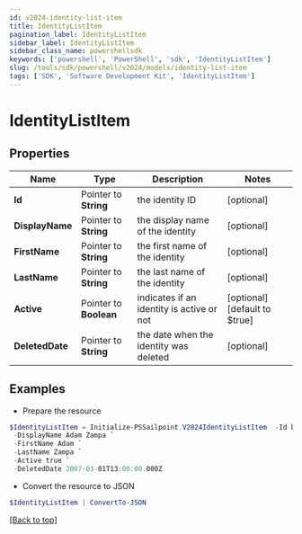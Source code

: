 ```yaml
---
id: v2024-identity-list-item
title: IdentityListItem
pagination_label: IdentityListItem
sidebar_label: IdentityListItem
sidebar_class_name: powershellsdk
keywords: ['powershell', 'PowerShell', 'sdk', 'IdentityListItem'] 
slug: /tools/sdk/powershell/v2024/models/identity-list-item
tags: ['SDK', 'Software Development Kit', 'IdentityListItem']
---
```



# IdentityListItem

## Properties

Name | Type | Description | Notes
------------ | ------------- | ------------- | -------------
**Id** |  Pointer to **String** | the identity ID | [optional] 
**DisplayName** |  Pointer to **String** | the display name of the identity | [optional] 
**FirstName** |  Pointer to **String** | the first name of the identity | [optional] 
**LastName** |  Pointer to **String** | the last name of the identity | [optional] 
**Active** |  Pointer to **Boolean** | indicates if an identity is active or not | [optional] [default to $true]
**DeletedDate** |  Pointer to **String** | the date when the identity was deleted | [optional] 

## Examples

- Prepare the resource
```powershell
$IdentityListItem = Initialize-PSSailpoint.V2024IdentityListItem  -Id bc693f07e7b645539626c25954c58554 `
 -DisplayName Adam Zampa `
 -FirstName Adam `
 -LastName Zampa `
 -Active true `
 -DeletedDate 2007-03-01T13:00:00.000Z
```

- Convert the resource to JSON
```powershell
$IdentityListItem | ConvertTo-JSON
```


[[Back to top]](#) 


